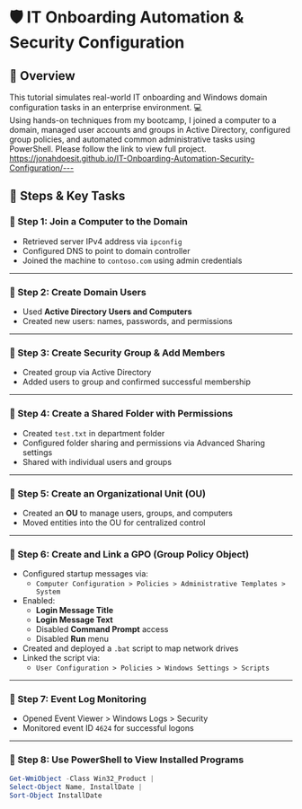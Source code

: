 
# 🛡️ IT Onboarding Automation & Security Configuration

## 📘 Overview
This tutorial simulates real-world IT onboarding and Windows domain configuration tasks in an enterprise environment. 💻  
Using hands-on techniques from my bootcamp, I joined a computer to a domain, managed user accounts and groups in Active Directory, configured group policies, and automated common administrative tasks using PowerShell. Please follow the link to view full project.
 https://jonahdoesit.github.io/IT-Onboarding-Automation-Security-Configuration/---

## 🧱 Steps & Key Tasks

### 🔹 Step 1: Join a Computer to the Domain
- Retrieved server IPv4 address via `ipconfig`
- Configured DNS to point to domain controller
- Joined the machine to `contoso.com` using admin credentials

---

### 🔹 Step 2: Create Domain Users
- Used **Active Directory Users and Computers**
- Created new users: names, passwords, and permissions

---

### 🔹 Step 3: Create Security Group & Add Members
- Created group via Active Directory
- Added users to group and confirmed successful membership

---

### 🔹 Step 4: Create a Shared Folder with Permissions
- Created `test.txt` in department folder
- Configured folder sharing and permissions via Advanced Sharing settings
- Shared with individual users and groups

---

### 🔹 Step 5: Create an Organizational Unit (OU)
- Created an **OU** to manage users, groups, and computers
- Moved entities into the OU for centralized control

---

### 🔹 Step 6: Create and Link a GPO (Group Policy Object)
- Configured startup messages via:
  - `Computer Configuration > Policies > Administrative Templates > System`
- Enabled:
  - **Login Message Title**
  - **Login Message Text**
  - Disabled **Command Prompt** access
  - Disabled **Run** menu
- Created and deployed a `.bat` script to map network drives
- Linked the script via:
  - `User Configuration > Policies > Windows Settings > Scripts`

---

### 🔹 Step 7: Event Log Monitoring
- Opened Event Viewer > Windows Logs > Security
- Monitored event ID `4624` for successful logons

---

### 🔹 Step 8: Use PowerShell to View Installed Programs
```powershell
Get-WmiObject -Class Win32_Product | 
Select-Object Name, InstallDate | 
Sort-Object InstallDate
